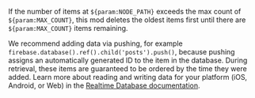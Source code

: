 If the number of items at `${param:NODE_PATH}` exceeds the max count of `${param:MAX_COUNT}`, this mod deletes the oldest items first until there are `${param:MAX_COUNT}` items remaining.

We recommend adding data via pushing, for example `firebase.database().ref().child('posts').push()`, because pushing assigns an automatically generated ID to the item in the database. During retrieval, these items are guaranteed to be ordered by the time they were added. Learn more about reading and writing data for your platform (iOS, Android, or Web) in the [Realtime Database documentation](https://firebase.google.com/docs/database/).
